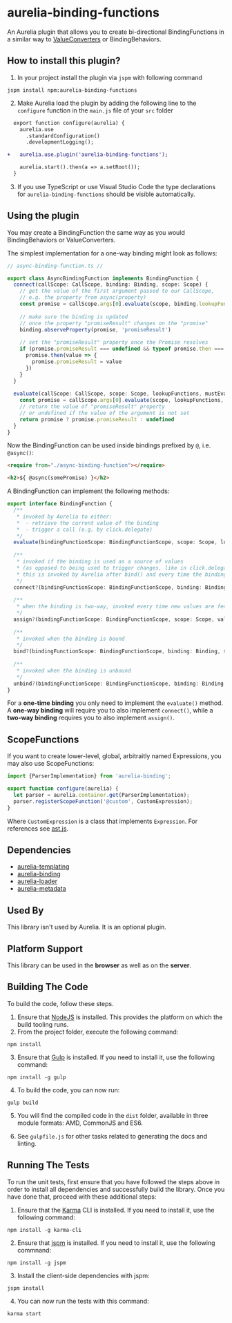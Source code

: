 # aurelia-binding-functions

An Aurelia plugin that allows you to create bi-directional BindingFunctions in a similar way to [ValueConverters](http://aurelia.io/docs.html#/aurelia/binding/latest/doc/article/binding-value-converters) or BindingBehaviors.

## How to install this plugin?

1. In your project install the plugin via `jspm` with following command

  ```shell
  jspm install npm:aurelia-binding-functions
  ```
2. Make Aurelia load the plugin by adding the following line to the `configure` function in the `main.js` file of your `src` folder

  ```diff
    export function configure(aurelia) {
      aurelia.use
        .standardConfiguration()
        .developmentLogging();

  +   aurelia.use.plugin('aurelia-binding-functions');

      aurelia.start().then(a => a.setRoot());
    }
  ```
3. If you use TypeScript or use Visual Studio Code the type declarations for `aurelia-binding-functions` should be visible automatically. 

## Using the plugin

You may create a BindingFunction the same way as you would BindingBehaviors or ValueConverters.

The simplest implementation for a one-way binding might look as follows:

```ts
// async-binding-function.ts //

export class AsyncBindingFunction implements BindingFunction {
  connect(callScope: CallScope, binding: Binding, scope: Scope) {
    // get the value of the first argument passed to our CallScope, 
    // e.g. the property from async(property)
    const promise = callScope.args[0].evaluate(scope, binding.lookupFunctions, true) as Promise<any> & {promiseResult:any}
    
    // make sure the binding is updated 
    // once the property "promiseResult" changes on the "promise"
    binding.observeProperty(promise, 'promiseResult')
    
    // set the "promiseResult" property once the Promise resolves
    if (promise.promiseResult === undefined && typeof promise.then === 'function') {
      promise.then(value => {
        promise.promiseResult = value
      })
    }
  }
  
  evaluate(callScope: CallScope, scope: Scope, lookupFunctions, mustEvaluate: boolean) {
    const promise = callScope.args[0].evaluate(scope, lookupFunctions, true) as Promise<any> & {promiseResult:any}
    // return the value of "promiseResult" property 
    // or undefined if the value of the argument is not set 
    return promise ? promise.promiseResult : undefined
  }
}
```

Now the BindingFunction can be used inside bindings prefixed by `@`, i.e. `@async()`:

```html
<require from="./async-binding-function"></require>

<h2>${ @async(somePromise) }</h2>
```

A BindingFunction can implement the following methods:

```ts
export interface BindingFunction {
  /**
   * invoked by Aurelia to either: 
   *  - retrieve the current value of the binding
   *  - trigger a call (e.g. by click.delegate)
   */
  evaluate(bindingFunctionScope: BindingFunctionScope, scope: Scope, lookupFunctions, mustEvaluate: boolean): any
  
  /**
   * invoked if the binding is used as a source of values
   * (as opposed to being used to trigger changes, like in click.delegate)
   * this is invoked by Aurelia after bind() and every time the binding is recomputed
   */
  connect?(bindingFunctionScope: BindingFunctionScope, binding: Binding, scope: Scope): void
  
  /**
   * when the binding is two-way, invoked every time new values are fed into the binding by Aurelia
   */
  assign?(bindingFunctionScope: BindingFunctionScope, scope: Scope, value: any, lookupFunctions: any): void
  
  /**
   * invoked when the binding is bound
   */
  bind?(bindingFunctionScope: BindingFunctionScope, binding: Binding, scope: Scope, lookupFunctions: any): void
  
  /**
   * invoked when the binding is unbound
   */
  unbind?(bindingFunctionScope: BindingFunctionScope, binding: Binding, scope: Scope): void
}
```

For a **one-time binding** you only need to implement the `evaluate()` method.
A **one-way binding** will require you to also implement `connect()`, while a **two-way binding** requires you to also implement `assign()`.

## ScopeFunctions

If you want to create lower-level, global, arbitraitly named Expressions, you may also use ScopeFunctions:

```ts
import {ParserImplementation} from 'aurelia-binding';

export function configure(aurelia) {
  let parser = aurelia.container.get(ParserImplementation);
  parser.registerScopeFunction('@custom', CustomExpression);
}
```

Where `CustomExpression` is a class that implements `Expression`.
For references see [ast.js](https://github.com/aurelia/binding/blob/master/src/ast.js).

## Dependencies

* [aurelia-templating](https://github.com/aurelia/templating)
* [aurelia-binding](https://github.com/aurelia/binding)
* [aurelia-loader](https://github.com/aurelia/loader)
* [aurelia-metadata](https://github.com/aurelia/metadata)

## Used By

This library isn't used by Aurelia. It is an optional plugin.

## Platform Support

This library can be used in the **browser** as well as on the **server**.

## Building The Code

To build the code, follow these steps.

1. Ensure that [NodeJS](http://nodejs.org/) is installed. This provides the platform on which the build tooling runs.
2. From the project folder, execute the following command:

  ```shell
  npm install
  ```
3. Ensure that [Gulp](http://gulpjs.com/) is installed. If you need to install it, use the following command:

  ```shell
  npm install -g gulp
  ```
4. To build the code, you can now run:

  ```shell
  gulp build
  ```
5. You will find the compiled code in the `dist` folder, available in three module formats: AMD, CommonJS and ES6.

6. See `gulpfile.js` for other tasks related to generating the docs and linting.

## Running The Tests

To run the unit tests, first ensure that you have followed the steps above in order to install all dependencies and successfully build the library. Once you have done that, proceed with these additional steps:

1. Ensure that the [Karma](http://karma-runner.github.io/) CLI is installed. If you need to install it, use the following command:

  ```shell
  npm install -g karma-cli
  ```
2. Ensure that [jspm](http://jspm.io/) is installed. If you need to install it, use the following commnand:

  ```shell
  npm install -g jspm
  ```
3. Install the client-side dependencies with jspm:

  ```shell
  jspm install
  ```

4. You can now run the tests with this command:

  ```shell
  karma start
  ```
